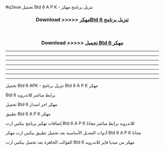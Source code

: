 #q2eue تحميل Btd 6  A P K - تنزيل برنامج مهكر



<div align="center">
<h3>Download >>>>> <a href="https://runaway1.web.app/?sq=Btd 6 ">مهكرBtd 6  تنزيل برنامج</a></h3><br>

<h3>Download >>>>> <a href="https://runaway1.web.app/?sq=Btd 6 ">تحميل Btd 6  مهكر</a></h3>
</div>


----------------------------------------------------------

----------------------------------------------------------

----------------------------------------------------------

----------------------------------------------------------

----------------------------------------------------------

----------------------------------------------------------

----------------------------------------------------------

تحميل Btd 6  APK - تنزيل برنامج Btd 6  A P K مهكر

Btd 6  برابط مباشر للاندرويد

تحميل Btd 6  مهكر اخر اصدار

تطبيق Btd 6  A P K مهكر

إضافات تهكير برنامج بيكس ارت Btd 6  A P K للاندرويد برابط مباشر مجانا

أدوات التعديل الأساسية بعد تحميل تطبيق بيكس ارت مهكر Btd 6  A P K مجانا

القوالب الجاهزة بعد تحميل بيكس ارت Btd 6  مهكر من ميديا فاير للاندرويد


